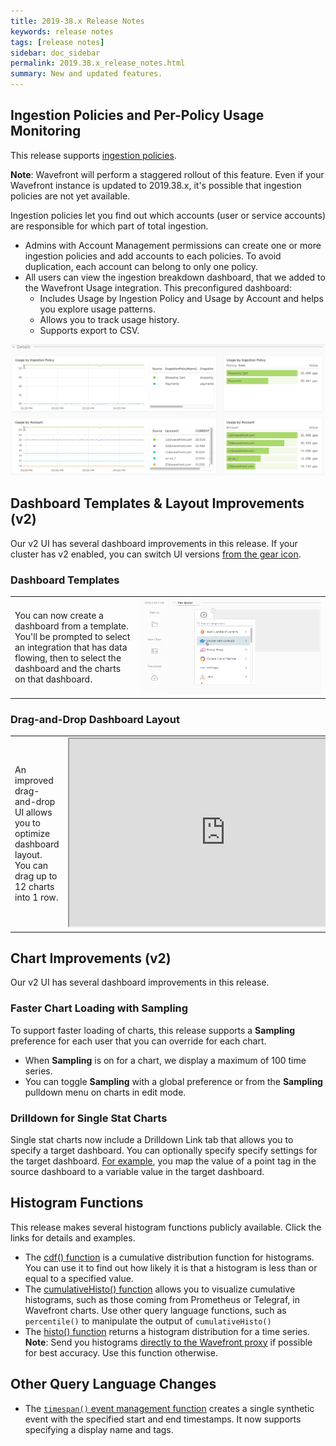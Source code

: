 ```yaml
---
title: 2019-38.x Release Notes
keywords: release notes
tags: [release notes]
sidebar: doc_sidebar
permalink: 2019.38.x_release_notes.html
summary: New and updated features.
---
```



## Ingestion Policies and Per-Policy Usage Monitoring

This release supports [ingestion policies](ingestion_policies.html).

**Note**: Wavefront will perform a staggered rollout of this feature. Even if your Wavefront instance is updated to 2019.38.x, it's possible that ingestion policies are not yet available. 

Ingestion policies let you find out which accounts (user or service accounts) are responsible for which part of total ingestion.
* Admins with Account Management permissions can create one or more ingestion policies and add accounts to each policies. To avoid duplication, each account can belong to only one policy.
* All users can view the ingestion breakdown dashboard, that we added to the Wavefront Usage integration. This preconfigured dashboard:
  - Includes Usage by Ingestion Policy and Usage by Account and helps you explore usage patterns.
  - Allows you to track usage history.
  - Supports export to CSV.

![ingestion dashboard](images/ingestion_usage_breakdown.png)

<!---
## Auto-Generated Alerts for RED Metrics

By default, Wavefront [alerts on RED metrics](tracing_basics.html#trace-data-alerts) when they exceed performance thresholds or behave anomalously. You can configure these auto-generated alerts from the Alert Integration. For any alert, you can specify alert thresholds and the alert target. You can also clone and further customize the alert.--->

## Dashboard Templates & Layout Improvements (v2)

Our v2 UI has several dashboard improvements in this release. If your cluster has v2 enabled, you can switch UI versions [from the gear icon](users_account_managing.html#switch-between-ui-versions).

### Dashboard Templates

<table style="width: 100%;">
<tbody>
<tr>
<td width="40%">
<p>You can now create a dashboard from a template. You'll be prompted to select an integration that has data flowing, then to select the dashboard and the charts on that dashboard.</p></td>
<td width="60%"><img src="/images/v2_create_dashboard_template.png" alt="Create a dashboard from a template"/></td>
</tr>
</tbody>
</table>

### Drag-and-Drop Dashboard Layout

<table style="width: 100%;">
<tbody>
<tr>
<td width="40%">An improved drag-and-drop UI allows you to optimize dashboard layout. You can drag up to 12 charts into 1 row.</td>
<td width="60%"><iframe width="500" height="300" src="https://youtube.com/embed/IzBkmrPlViE"></iframe></td></tr>
</tbody>
</table>

## Chart Improvements (v2)

Our v2 UI has several dashboard improvements in this release.

### Faster Chart Loading with Sampling

To support faster loading of charts, this release supports a **Sampling** preference for each user that you can override for each chart.
* When **Sampling** is on for a chart, we display a maximum of 100 time series.
* You can toggle **Sampling** with a global preference or from the **Sampling** pulldown menu on charts in edit mode.

### Drilldown for Single Stat Charts

Single stat charts now include a Drilldown Link tab that allows you to specify a target dashboard. You can optionally specify specify settings for the target dashboard. [For example](ui_chart_reference_v2.html#drilldown-link-example), you map the value of a point tag in the source dashboard to a variable value in the target dashboard.

## Histogram Functions

This release makes several histogram functions publicly available. Click the links for details and examples.
* The [cdf() function](ts_cdf.html) is a cumulative distribution function for histograms. You can use it to find out how likely it is that a histogram is less than or equal to a specified value.
* The [cumulativeHisto() function](ts_cumulativeHisto.html) allows you to visualize cumulative histograms, such as those coming from Prometheus or Telegraf, in Wavefront charts. Use other query language functions, such as `percentile()` to manipulate the output of `cumulativeHisto()`
* The [histo() function](ts_histo.html) returns a histogram distribution for a time series.
  **Note**: Send you histograms [directly to the Wavefront proxy](proxies_histograms.html#sending-histogram-distributions) if possible for best accuracy. Use this function otherwise.

## Other Query Language Changes

* The [`timespan()` event management function](event_timespan.html) creates a single synthetic event with the specified start and end timestamps. It now supports  specifying a display name and tags.
